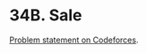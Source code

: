 # 34B. Sale

[Problem statement on Codeforces](https://codeforces.com/problemset/problem/34/B?locale=en).